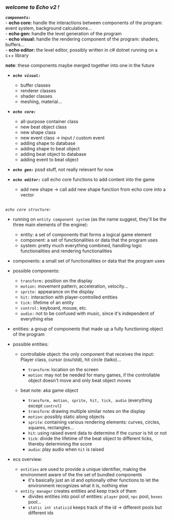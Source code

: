 ### *welcome to Echo v2 !*

***`components:`***\
	- **echo core:** handle the interactions between components of the program: event system, background calculations...\
	- **echo gen:** handle the level generation of the program\
	- **echo visual:** handle the rendering component of the program: shaders, buffers...\
	- **echo editor:** the level editor, possibly written in c# dotnet running on a c++ library

__note__: these components maybe merged together into one in the future

- ***`echo visual:`***
	- buffer classes
	- renderer classes
	- shader classes
	- meshing, material...

- ***`echo core:`***
	- all-purpose container class
	- new beat object class
	- new shape class
	- new event class -> input / custom event
	- adding shape to database
	- adding shape to beat object
	- adding beat object to database
	- adding event to beat object

- ***`echo gen:`*** pssd stuff, not really relevant for now

- ***`echo editor:`*** call echo core functions to add content into the game
	- add new shape -> call add new shape function from echo core into a vector

\
*`echo core structure:`*
- running on `entity component system` (as the name suggest, they'll be the three main elements of the engine):
	- entity: a set of components that forms a logical game element
	- component: a set of functionalities or data that the program uses
	- system: pretty much everything combined, handling logic functionalities and rendering functionalities

- components: a small set of functionalities or data that the program uses
- possible components:
	- `transform:` position on the display
	- `motion:` movement pattern, acceleration, velocity...
	- `sprite:` appearance on the display
	- `hit:` interaction with player-controlled entities
	- `tick:` lifetime of an entity
	- `control:` keyboard, mouse, etc.
	- `audio:` not to be confused with music, since it's independent of everything else

- entities: a group of components that made up a fully functioning object of the program
- possible entities:
	- controllable object: the only component that receives the input: Player class, cursor (osu!std), hit circle (taiko)...
		- `transform`: location on the screen
		- `motion`: may not be needed for many games, if the controllable object doesn't move and only beat object moves

	- beat note: aka game object
		- `transform, motion, sprite, hit, tick, audio` (everything except `control`)
		- `transform`: drawing multiple similar notes on the display
		- `motion`: possibly static along objects
		- `sprite`: containing various rendering elements: curves, circles, squares, rectangles...
		- `hit`: using raised event data to determine if the cursor is hit or not
		- `tick`: divide the lifetime of the beat object to different ticks, thereby determining the score
		- `audio`: play audio when `hit` is raised


- ecs overview:
	- `entities` are used to provide a unique identifier, making the environment aware of the the set of bundled components
		- it's basically just an id and optionally other functions to let the environment recognizes what it is, nothing else
	- `entity manager` creates entities and keep track of them
		- divides entities into pool of entities: `player` pool, `npc` pool, `boxes` pool...
		- `static int staticid` keeps track of the id -> different pools but different ids
